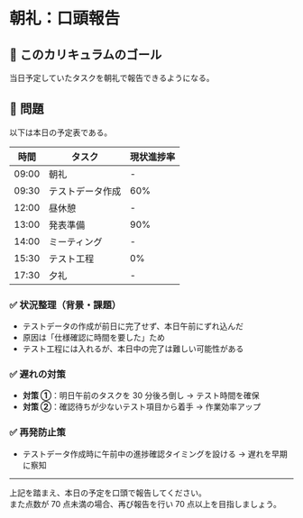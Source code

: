 # 朝礼：口頭報告

## 🚩 このカリキュラムのゴール

当日予定していたタスクを朝礼で報告できるようになる。

## 🎲 問題

以下は本日の予定表である。

| 時間  | タスク           | 現状進捗率 |
| ----- | ---------------- | ---------- |
| 09:00 | 朝礼             | -          |
| 09:30 | テストデータ作成 | 60%        |
| 12:00 | 昼休憩           | -          |
| 13:00 | 発表準備         | 90%        |
| 14:00 | ミーティング     | -          |
| 15:30 | テスト工程       | 0%         |
| 17:30 | 夕礼             | -          |

### ✅ 状況整理（背景・課題）

- テストデータの作成が前日に完了せず、本日午前にずれ込んだ
- 原因は「仕様確認に時間を要した」ため
- テスト工程には入れるが、本日中の完了は難しい可能性がある

### ✅ 遅れの対策

- **対策 ①**：明日午前のタスクを 30 分後ろ倒し → テスト時間を確保
- **対策 ②**：確認待ちが少ないテスト項目から着手 → 作業効率アップ

### ✅ 再発防止策

- テストデータ作成時に午前中の進捗確認タイミングを設ける → 遅れを早期に察知

---

上記を踏まえ、本日の予定を口頭で報告してください。  
また点数が 70 点未満の場合、再び報告を行い 70 点以上を目指しましょう。
